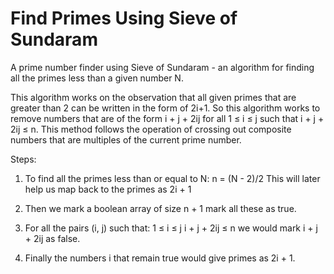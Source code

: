 # Find Primes Using Sieve of Sundaram

A prime number finder using Sieve of Sundaram - an algorithm for finding all the primes less than a given number N.

This algorithm works on the observation that all given primes that are greater than 2 can be written in the form of 2i+1.
So this algorithm works to remove numbers that are of the form i + j + 2ij for all 1 ≤ i ≤ j such that i + j + 2ij ≤ n.
This method follows the operation of crossing out composite numbers that are multiples of the current prime number.

Steps:
1. To find all the primes less than or equal to N:
   n = (N - 2)/2
   This will later help us map back to the primes as 2i + 1

3. Then we mark a boolean array of size n + 1 mark all these as true.

4. For all the pairs (i, j) such that:
   1 ≤ i ≤ j i + j + 2ij ≤ n
   we would mark i + j + 2ij as false.

5. Finally the numbers i that remain true would give primes as 2i + 1.
